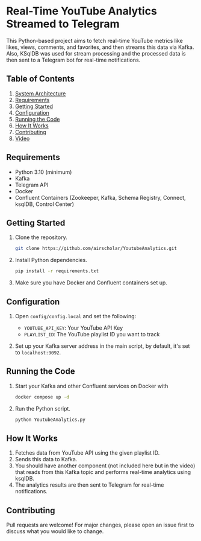 # Real-Time YouTube Analytics Streamed to Telegram

This Python-based project aims to fetch real-time YouTube metrics like likes, views, comments, and favorites, and then streams this data via Kafka. 
Also, KSqlDB was used for stream processing and the processed data is then sent to a Telegram bot for real-time notifications.

## Table of Contents

1. [System Architecture](#system-architecture)
2. [Requirements](#requirements)
3. [Getting Started](#getting-started)
4. [Configuration](#configuration)
5. [Running the Code](#running-the-code)
6. [How It Works](#how-it-works)
7. [Contributing](#contributing)
8. [Video](https://youtu.be/2Q4QX6Z3QZo)


## Requirements

- Python 3.10 (minimum)
- Kafka
- Telegram API
- Docker
- Confluent Containers (Zookeeper, Kafka, Schema Registry, Connect, ksqlDB, Control Center)

## Getting Started

1. Clone the repository.
   ```bash
   git clone https://github.com/airscholar/YoutubeAnalytics.git
   ```

2. Install Python dependencies.
   ```bash
   pip install -r requirements.txt
   ```

3. Make sure you have Docker and Confluent containers set up.

## Configuration

1. Open `config/config.local` and set the following:
    - `YOUTUBE_API_KEY`: Your YouTube API Key
    - `PLAYLIST_ID`: The YouTube playlist ID you want to track

2. Set up your Kafka server address in the main script, by default, it's set to `localhost:9092`.

## Running the Code

1. Start your Kafka and other Confluent services on Docker with
   ```bash
   docker compose up -d
   ``` 
2. Run the Python script.
    ```bash
    python YoutubeAnalytics.py
    ```

## How It Works

1. Fetches data from YouTube API using the given playlist ID.
2. Sends this data to Kafka.
3. You should have another component (not included here but in the video) that reads from this Kafka topic and performs real-time analytics using ksqlDB.
4. The analytics results are then sent to Telegram for real-time notifications.

## Contributing

Pull requests are welcome! For major changes, please open an issue first to discuss what you would like to change.

